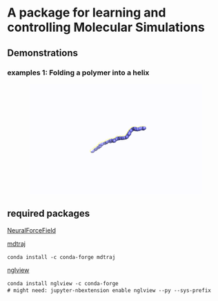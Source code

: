 # A package for learning and controlling Molecular Simulations 

## Demonstrations 

### examples 1: Folding a polymer into a helix
<p align="center">
  <img src="figures/fold.gif" width="400"/> 
</p>

## required packages

[NeuralForceField](https://github.mit.edu/MLMat/NeuralForceField/tree/reorganize)

[mdtraj](http://mdtraj.org/1.9.3/installation.html)
```
conda install -c conda-forge mdtraj
```
[nglview](https://github.com/arose/nglview)

```
conda install nglview -c conda-forge
# might need: jupyter-nbextension enable nglview --py --sys-prefix
```
